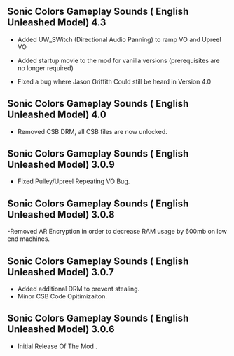 ## Sonic Colors Gameplay Sounds ( English Unleashed Model) 4.3

- 	Added UW_SWitch (Directional Audio Panning) to ramp VO and Upreel VO

- 	Added startup movie to the mod for vanilla versions (prerequisites are no longer required)

-	Fixed a bug where Jason Griffith Could still be heard in Version 4.0 

## Sonic Colors Gameplay Sounds ( English Unleashed Model) 4.0

- Removed CSB DRM, all CSB files are now unlocked.


## Sonic Colors Gameplay Sounds ( English Unleashed Model) 3.0.9

- Fixed Pulley/Upreel Repeating VO Bug.

## Sonic Colors Gameplay Sounds ( English Unleashed Model) 3.0.8

-Removed AR Encryption in order to decrease RAM usage by 600mb on low end machines.

## Sonic Colors Gameplay Sounds ( English Unleashed Model) 3.0.7
- Added additional DRM to prevent stealing.
- Minor CSB Code Opitimizaiton.





## Sonic Colors Gameplay Sounds ( English Unleashed Model) 3.0.6

-	Initial Release Of The Mod	.